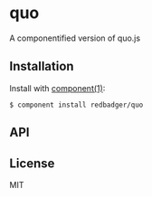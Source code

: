 
# quo

  A componentified version of quo.js

## Installation

  Install with [component(1)](http://component.io):

    $ component install redbadger/quo

## API



## License

  MIT
